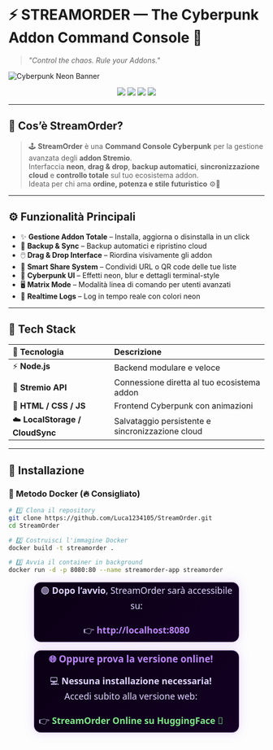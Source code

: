 # ⚡ STREAMORDER — The Cyberpunk Addon Command Console 🧠

> _"Control the chaos. Rule your Addons."_  

![Cyberpunk Neon Banner](https://capsule-render.vercel.app/api?type=rect&color=0:ff00cc,100:3333ff&height=120&section=header&text=STREAMORDER&fontSize=45&fontAlignY=55&fontColor=ffffff&desc=The%20Cyberpunk%20Stremio%20Addon%20Console&descAlignY=80)

<p align="center">
  <img src="https://img.shields.io/badge/Version-1.0.0-purple?style=for-the-badge&logo=stremio" />
  <img src="https://img.shields.io/badge/Build-Stable-cyan?style=for-the-badge" />
  <img src="https://img.shields.io/badge/Theme-Cyberpunk-ff00ff?style=for-the-badge&logoColor=white" />
  <img src="https://img.shields.io/badge/License-Unlicensed-red?style=for-the-badge" />
</p>

---

## 💠 Cos’è StreamOrder?

> 🕹️ **StreamOrder** è una **Command Console Cyberpunk** per la gestione avanzata degli **addon Stremio**.  
> Interfaccia **neon**, **drag & drop**, **backup automatici**, **sincronizzazione cloud** e **controllo totale** sul tuo ecosistema addon.  
> Ideata per chi ama **ordine, potenza e stile futuristico** ⚙️💜

---

## ⚙️ Funzionalità Principali

- ✨ **Gestione Addon Totale** – Installa, aggiorna o disinstalla in un click  
- 💾 **Backup & Sync** – Backup automatici e ripristino cloud  
- 🖱️ **Drag & Drop Interface** – Riordina visivamente gli addon  
- 🔗 **Smart Share System** – Condividi URL o QR code delle tue liste  
- 🌌 **Cyberpunk UI** – Effetti neon, blur e dettagli terminal-style  
- 🖥️ **Matrix Mode** – Modalità linea di comando per utenti avanzati  
- 📜 **Realtime Logs** – Log in tempo reale con colori neon  

---

## 🧠 Tech Stack

| 🔧 Tecnologia | Descrizione |
| :--- | :--- |
| ⚡ **Node.js** | Backend modulare e veloce |
| 🧩 **Stremio API** | Connessione diretta al tuo ecosistema addon |
| 🎨 **HTML / CSS / JS** | Frontend Cyberpunk con animazioni |
| ☁️ **LocalStorage / CloudSync** | Salvataggio persistente e sincronizzazione cloud |

---

## 🚀 Installazione

### 🐳 Metodo **Docker** (🔥 Consigliato)

```bash
# 1️⃣ Clona il repository
git clone https://github.com/Luca1234105/StreamOrder.git
cd StreamOrder

# 2️⃣ Costruisci l'immagine Docker
docker build -t streamorder .

# 3️⃣ Avvia il container in background
docker run -d -p 8080:80 --name streamorder-app streamorder
```
<div align="center"> <table role="presentation" cellpadding="14" cellspacing="0" style="background:linear-gradient(135deg,#0a0014,#130022);border:1px solid rgba(187,134,252,0.4);border-radius:14px;box-shadow:0 0 20px rgba(187,134,252,0.3);width:80%;max-width:700px;"> <tr> <td align="center" style="color:#e0d4ff;font-family:Segoe UI,Arial,sans-serif;"> <p style="margin:0;font-size:1.1em;"> 🟢 <strong>Dopo l’avvio</strong>, StreamOrder sarà accessibile su:<br><br> 👉 <a href="http://localhost:8080" style="color:#bb86fc;font-weight:bold;text-decoration:none;">http://localhost:8080</a> </p> </td> </tr> </table> </div>
<div align="center"> <table role="presentation" cellpadding="14" cellspacing="0" style="background:linear-gradient(135deg,#0a0014,#130022);border:1px solid rgba(187,134,252,0.4);border-radius:14px;box-shadow:0 0 20px rgba(187,134,252,0.3);width:80%;max-width:700px;"> <tr> <td align="center" style="color:#e0d4ff;font-family:Segoe UI,Arial,sans-serif;"> <h3 style="margin-top:0;color:#bb86fc;">🌐 Oppure prova la versione online!</h3> <p style="margin:0;font-size:1.1em;"> 💻 <strong>Nessuna installazione necessaria!</strong><br> Accedi subito alla versione web:<br><br> 👉 <a href="https://luca12234345-stremorganizer.hf.space" style="color:#7ee787;font-weight:bold;text-decoration:none;">StreamOrder Online su HuggingFace 🚀</a> </p> </td> </tr> </table> </div>
